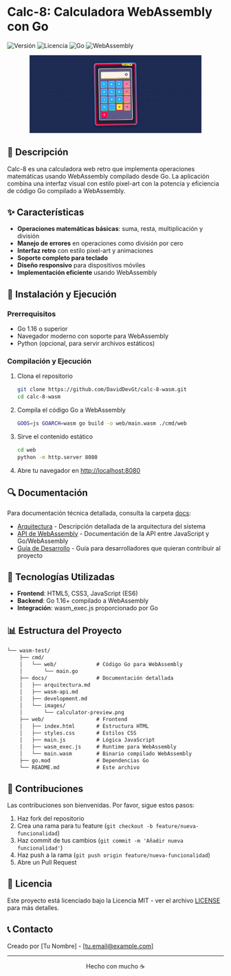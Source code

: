# Calc-8: Calculadora WebAssembly con Go

![Versión](https://img.shields.io/badge/Versión-1.0.0-blue) ![Licencia](https://img.shields.io/badge/Licencia-MIT-green) ![Go](https://img.shields.io/badge/Go-1.16+-00ADD8) ![WebAssembly](https://img.shields.io/badge/WebAssembly-Compatible-FF6600)

<p align="center">
  <img src="docs/images/calculator-preview.png" alt="Calculadora Calc-8 Preview" width="400">
</p>

## 📝 Descripción

Calc-8 es una calculadora web retro que implementa operaciones matemáticas usando WebAssembly compilado desde Go. La aplicación combina una interfaz visual con estilo pixel-art con la potencia y eficiencia de código Go compilado a WebAssembly.

## ✨ Características

- **Operaciones matemáticas básicas**: suma, resta, multiplicación y división
- **Manejo de errores** en operaciones como división por cero
- **Interfaz retro** con estilo pixel-art y animaciones
- **Soporte completo para teclado**
- **Diseño responsivo** para dispositivos móviles
- **Implementación eficiente** usando WebAssembly

## 🚀 Instalación y Ejecución

### Prerrequisitos

- Go 1.16 o superior
- Navegador moderno con soporte para WebAssembly
- Python (opcional, para servir archivos estáticos)

### Compilación y Ejecución

1. Clona el repositorio
   ```bash
   git clone https://github.com/DavidDevGt/calc-8-wasm.git
   cd calc-8-wasm
   ```

2. Compila el código Go a WebAssembly
   ```bash
   GOOS=js GOARCH=wasm go build -o web/main.wasm ./cmd/web
   ```

3. Sirve el contenido estático
   ```bash
   cd web
   python -m http.server 8080
   ```

4. Abre tu navegador en [http://localhost:8080](http://localhost:8080)

## 🔍 Documentación

Para documentación técnica detallada, consulta la carpeta [docs](./docs/):

- [Arquitectura](./docs/arquitectura.md) - Descripción detallada de la arquitectura del sistema
- [API de WebAssembly](./docs/wasm-api.md) - Documentación de la API entre JavaScript y Go/WebAssembly
- [Guía de Desarrollo](./docs/development.md) - Guía para desarrolladores que quieran contribuir al proyecto

## 🧰 Tecnologías Utilizadas

- **Frontend**: HTML5, CSS3, JavaScript (ES6)
- **Backend**: Go 1.16+ compilado a WebAssembly
- **Integración**: wasm_exec.js proporcionado por Go

## 📊 Estructura del Proyecto

```
└── wasm-test/
    ├── cmd/
    │   └── web/             # Código Go para WebAssembly
    │       └── main.go
    ├── docs/                # Documentación detallada
    │   ├── arquitectura.md
    │   ├── wasm-api.md
    │   ├── development.md
    │   └── images/
    │       └── calculator-preview.png
    ├── web/                 # Frontend
    │   ├── index.html       # Estructura HTML
    │   ├── styles.css       # Estilos CSS
    │   ├── main.js          # Lógica JavaScript
    │   ├── wasm_exec.js     # Runtime para WebAssembly
    │   └── main.wasm        # Binario compilado WebAssembly
    ├── go.mod               # Dependencias Go
    └── README.md            # Este archivo
```

## 🤝 Contribuciones

Las contribuciones son bienvenidas. Por favor, sigue estos pasos:

1. Haz fork del repositorio
2. Crea una rama para tu feature (`git checkout -b feature/nueva-funcionalidad`)
3. Haz commit de tus cambios (`git commit -m 'Añadir nueva funcionalidad'`)
4. Haz push a la rama (`git push origin feature/nueva-funcionalidad`)
5. Abre un Pull Request

## 📄 Licencia

Este proyecto está licenciado bajo la Licencia MIT - ver el archivo [LICENSE](LICENSE) para más detalles.

## 📞 Contacto

Creado por [Tu Nombre] - [tu.email@example.com]

---

<p align="center">
  Hecho con mucho ☕
</p>
